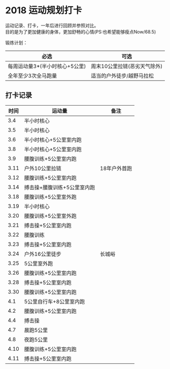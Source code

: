 # 2018 运动规划打卡
 
运动记录、打卡，一年后进行回顾并参照对比。    
目的是为了更加健康的身体，更加舒畅的心情(PS:也希望能够瘦点Now/68.5)

锻炼计划：  

必选 | 可选
---|---
每周运动量3*(半小时核心+5公里) | 周末10公里拉链(恶劣天气除外) 
全年至少3次全马跑量 | 适当的户外徒步/越野马拉松


## 打卡记录

时间 | 运动量 | 备注
--- | --- | ---
3.4 |半小时核心 |  
3.5 |半小时核心 |  
3.6 |半小时核心+5公里室内跑 |  
3.8 |半小时核心+5公里室内跑 |  
3.9 |腰腹训练+5公里室内跑 |  
3.11 |户外10公里拉链 | 18年户外首跑  
3.12 |腰腹训练+5公里室内跑 | 
3.14 |搏击操+腰腹训练+5公里室内跑 | 
3.18 |腰腹训练+5公里室外跑 | 
3.19 |半小时核心 | 
3.20 |腰腹训练+5公里室外跑 | 
3.21 |搏击操+5公里室内跑 | 
3.22 |腰腹训练 | 
3.23 |搏击操+5公里室内跑 | 
3.24 |户外16公里徒步 | 长城峪
3.25 |5公里室外跑 | 
3.26 |腰腹训练+5公里室内跑 | 
3.28 |搏击操+5公里室内跑 | 
3.30 |腰腹训练+5公里室内跑 | 
4.1 |5公里自行车+8公里室内跑 | 
4.2 |腰腹训练+5公里室内跑 | 
4.4 |搏击操 | 
4.7 |晨跑5公里| 
4.8 |夜跑5公里| 
4.10 |腰腹训练+5公里室内跑| 
4.11 |搏击操+5公里室内跑| 
